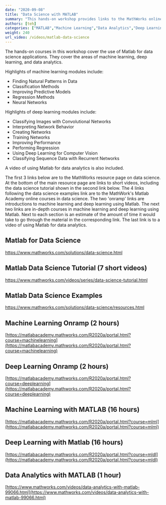 ```yaml
---
date: "2020-09-08"
title: "Data Science with MATLAB"
summary: "This hands-on workshop provides links to the MathWorks online courses in Data Science. It focuses on Machine Learning, Deep Learning, and Data Analytics"
authors: [teh]
categories: ["MATLAB","Machine Learning","Data Analytics","Deep Learning"]
weight: 240
url_video: /videos/matlab-data-science
---
```


The hands-on courses in this workshop cover the use of Matlab for data science applications.
They cover the areas of machine learning, deep learning, and data analytics.

Highlights of machine learning modules include:

 - Finding Natural Patterns in Data
 - Classification Methods
 - Improving Predictive Models
 - Regression Methods
 - Neural Networks

Highlights of deep learning modules include:

 - Classifying Images with Convolutional Networks
 - Interpreting Network Behavior
 - Creating Networks
 - Training Networks
 - Improving Performance
 - Performing Regression
 - Using Deep Learning for Computer Vision
 - Classifying Sequence Data with Recurrent Networks

 A video of using Matlab for data analytics is also included.

The first 3 links below are to the MathWorks resource page on data science. At the bottom of the main resource page are links to short videos, including the data science tutorial shown in the second link below. The 4 links following the data science examples link are to the MathWork's Matlab Academy online courses in data science. The two 'onramp' links are introductions to machine learning and deep learning using Matlab. The next two links are in-depth courses in machine learning and deep learning using Matlab. Next to each section is an estimate of the amount of time it would take to go through the material in the corresponding link. The last link is to a video of using Matlab for data analytics.


## Matlab for Data Science

https://www.mathworks.com/solutions/data-science.html

## Matlab Data Science Tutorial (7 short videos)

https://www.mathworks.com/videos/series/data-science-tutorial.html

## Matlab Data Science Examples

https://www.mathworks.com/solutions/data-science/resources.html

## Machine Learning Onramp (2 hours)

[https://matlabacademy.mathworks.com/R2020a/portal.html?course=machinelearning](https://matlabacademy.mathworks.com/R2020a/portal.html?course=machinelearning)

## Deep Learning Onramp (2 hours)

[https://matlabacademy.mathworks.com/R2020a/portal.html?course=deeplearning](https://matlabacademy.mathworks.com/R2020a/portal.html?course=deeplearning)

## Machine Learning with MATLAB (16 hours)

[https://matlabacademy.mathworks.com/R2020a/portal.html?course=mlml](https://matlabacademy.mathworks.com/R2020a/portal.html?course=mlml)

## Deep Learning with Matlab (16 hours)

[https://matlabacademy.mathworks.com/R2020a/portal.html?course=mldl](https://matlabacademy.mathworks.com/R2020a/portal.html?course=mldl)

## Data Analytics with MATLAB (1 hour)

[https://www.mathworks.com/videos/data-analytics-with-matlab-99066.html](https://www.mathworks.com/videos/data-analytics-with-matlab-99066.html)
